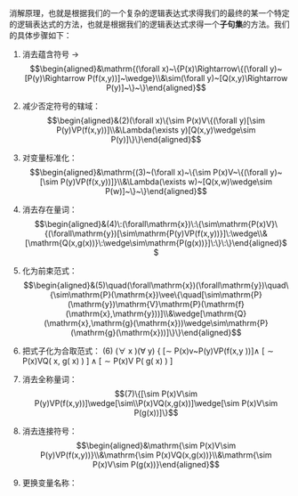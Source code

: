 消解原理，也就是根据我们的一个复杂的逻辑表达式求得我们的最终的某一个特定的逻辑表达式的方法，也就是根据我们的逻辑表达式求得一个**子句集**的方法。我们的具体步骤如下：
1. 消去蕴含符号 $\to$
$$\begin{aligned}&\mathrm{(\forall x)~\{P(x)\Rightarrow\{(\forall y)~[P(y)\Rightarrow P(f(x,y))]~\wedge}\\&\sim(\forall y)~[Q(x,y)\Rightarrow P(y)]~\}~\}\end{aligned}$$

2. 减少否定符号的辖域：
$$\begin{aligned}&(2)(\forall x)\{\sim P(x)V\{(\forall y)[\sim P(y)VP(f(x,y))]\\&\Lambda(\exists y)[Q(x,y)\wedge\sim P(y)]\}\}\end{aligned}$$
3. 对变量标准化：
$$\begin{aligned}&\mathrm{(3)~(\forall x)~\{\sim P(x)V~\{(\forall y)~[\sim P(y)VP(f(x,y))]}\\&\Lambda(\exists w)~[Q(x,w)\wedge\sim P(w)]~\}~\}\end{aligned}$$

4. 消去存在量词：
$$\begin{aligned}&(4)\:(\forall\mathrm{x})\:\{\sim\mathrm{P(x)V}\{(\forall\mathrm{y})[\sim\mathrm{P(y)VP(f(x,y))}]\:\wedge\\&[\mathrm{Q(x,g(x))}\:\wedge\sim\mathrm{P(g(x))}]\:\}\:\}\end{aligned}$$

5. 化为前束范式：
$$\begin{aligned}&(5)\quad(\forall\mathrm{x})(\forall\mathrm{y})\quad\{\sim\mathrm{P}(\mathrm{x})\vee\{\quad[\sim\mathrm{P}(\mathrm{y})\mathrm{V}\mathrm{P}(\mathrm{f}(\mathrm{x},\mathrm{y}))]\\&\wedge[\mathrm{Q}(\mathrm{x},\mathrm{g}(\mathrm{x}))\wedge\sim\mathrm{P}(\mathrm{g}(\mathrm{x}))]\}\}\end{aligned}$$

6. 把式子化为合取范式：
(6) $( \forall$ x $)(\forall$ y) $\{$ $[ \sim$ P(x)v~P(y)VP(f(x,y $))]\wedge$ $\left [ \sim \mathrm{P( x) }\text{VQ( x, g( x) ) }\right ] \wedge \left [ \sim \mathrm{P( x) }\text{V P( g( x) ) }\right ]$

7. 消去全称量词：
$$(7)\{[\sim P(x)V\sim P(y)VP(f(x,y))]\wedge[\sim\\P(x)VQ(x,g(x))]\wedge[\sim P(x)V\sim P(g(x))]\}$$

8. 消去连接符号：
$$\begin{aligned}&\mathrm{\sim P(x)V\sim P(y)VP(f(x,y))}\\&\mathrm{\sim P(x)VQ(x,g(x))}\\&\mathrm{\sim P(x)V\sim P(g(x))}\end{aligned}$$

9. 更换变量名称：
